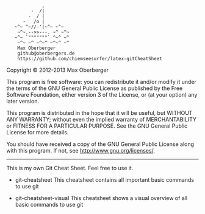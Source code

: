 <pre><code>
             ,
         -  /|
        -  / |
      -   /o |
   ~^~ ^~//-'|~^~ ~^~
    ~^~.-->>---. ~^ ~^~
   ~^~ `"""""""` ^~^ ~^
    ~^~ ~^ ~^~^ ~^~^ ~^
    Max Oberberger
    github@oberbergers.de
    https://github.com/chiemseesurfer/latex-gitCheatSheet
</code></pre>

Copyright &copy; 2012-2013 Max Oberberger

This program is free software: you can redistribute it and/or modify
it under the terms of the GNU General Public License as published by
the Free Software Foundation, either version 3 of the License, or
(at your option) any later version.

This program is distributed in the hope that it will be useful,
but WITHOUT ANY WARRANTY; without even the implied warranty of
MERCHANTABILITY or FITNESS FOR A PARTICULAR PURPOSE. See the
GNU General Public License for more details.

You should have received a copy of the GNU General Public License
along with this program. If not, see <http://www.gnu.org/licenses/>.

* * *

This is my own Git Cheat Sheet. Feel free to use it.

* git-cheatsheet
    This cheatsheet contains all important basic commands to use git

* git-cheatsheet-visual
    This cheatsheet shows a visual overview of all basic commands to use git
